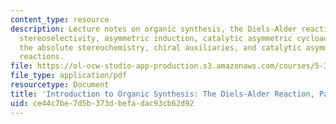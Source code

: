```yaml
---
content_type: resource
description: Lecture notes on organic synthesis, the Diels-Alder reaction, intrinsic
  stereoselectivity, asymmetric induction, catalytic asymmetric cycloadditions, controlling
  the absolute stereochemistry, chiral auxiliaries, and catalytic asymmetric Diels-Alder
  reactions.
file: https://ol-ocw-studio-app-production.s3.amazonaws.com/courses/5-37-introduction-to-organic-synthesis-laboratory-spring-2009/ce44c7be7d5b373dbefadac93cb62d92_MIT5_37s09_lec04_Handout.pdf
file_type: application/pdf
resourcetype: Document
title: 'Introduction to Organic Synthesis: The Diels-Alder Reaction, Part IV'
uid: ce44c7be-7d5b-373d-befa-dac93cb62d92
---
```

